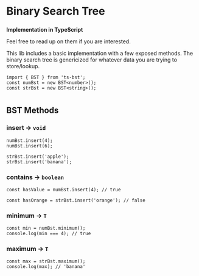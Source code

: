 # Binary Search Tree
### 
**Implementation in TypeScript**

Feel free to read up on them if you are interested.

This lib includes a basic implementation with a few exposed methods.  The binary search tree is genericized for whatever data you are trying to store/lookup.

```
import { BST } from 'ts-bst';
const numBst = new BST<number>();
const strBst = new BST<string>();
```


#
## BST Methods
### **insert** -> `void`
```
numBst.insert(4);
numBst.insert(6);

strBst.insert('apple');
strBst.insert('banana');
```
### **contains** -> `boolean`

```
const hasValue = numBst.insert(4); // true

const hasOrange = strBst.insert('orange'); // false
```
### **minimum** -> `T`
```
const min = numBst.minimum();
console.log(min === 4); // true
```
### **maximum** -> `T`
```
const max = strBst.maximum();
console.log(max); // 'banana'
```
#
